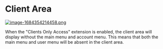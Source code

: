 # Client Area

[![image-1684354214458.png](https://doc.puq.info/uploads/images/gallery/2023-05/scaled-1680-/image-1684354214458.png)](https://doc.puq.info/uploads/images/gallery/2023-05/image-1684354214458.png)

When the "Clients Only Access" extension is enabled, the client area will display without the main menu and account menu. This means that both the main menu and user menu will be absent in the client area.